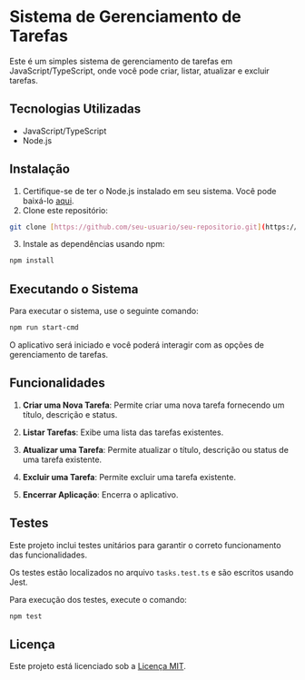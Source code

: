 # Sistema de Gerenciamento de Tarefas

Este é um simples sistema de gerenciamento de tarefas em JavaScript/TypeScript, onde você pode criar, listar, atualizar e excluir tarefas.

## Tecnologias Utilizadas

- JavaScript/TypeScript
- Node.js

## Instalação

1. Certifique-se de ter o Node.js instalado em seu sistema. Você pode baixá-lo [aqui](https://nodejs.org/).
2. Clone este repositório:

```bash
git clone [https://github.com/seu-usuario/seu-repositorio.git](https://github.com/paulolopestech/ToDo.git)
```

3. Instale as dependências usando npm:

```bash
npm install
```

## Executando o Sistema

Para executar o sistema, use o seguinte comando:

```bash
npm run start-cmd
```

O aplicativo será iniciado e você poderá interagir com as opções de gerenciamento de tarefas.

## Funcionalidades

1. **Criar uma Nova Tarefa**: Permite criar uma nova tarefa fornecendo um título, descrição e status.

2. **Listar Tarefas**: Exibe uma lista das tarefas existentes.

3. **Atualizar uma Tarefa**: Permite atualizar o título, descrição ou status de uma tarefa existente.

4. **Excluir uma Tarefa**: Permite excluir uma tarefa existente.

5. **Encerrar Aplicação**: Encerra o aplicativo.

## Testes

Este projeto inclui testes unitários para garantir o correto funcionamento das funcionalidades.

Os testes estão localizados no arquivo `tasks.test.ts` e são escritos usando Jest.

Para execução dos testes, execute o comando:
```bash
npm test
```

## Licença

Este projeto está licenciado sob a [Licença MIT](LICENSE).
